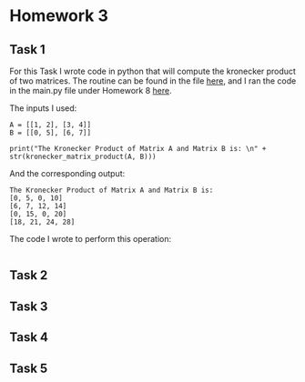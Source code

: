 # Homework 3 

## Task 1 

For this Task I wrote code in python that will compute the kronecker product of two matrices. The routine can be found in
the file [here](https://github.com/Kevin-Jay-Roberts21/math4610/blob/master/linear_algebra_operations/linear_algebra_operations.py), 
and I ran the code in the main.py file under Homework 8 [here](https://github.com/Kevin-Jay-Roberts21/math4610/blob/master/main.py).

The inputs I used: 

```
A = [[1, 2], [3, 4]]
B = [[0, 5], [6, 7]]

print("The Kronecker Product of Matrix A and Matrix B is: \n" + str(kronecker_matrix_product(A, B)))
```

And the corresponding output: 

```
The Kronecker Product of Matrix A and Matrix B is: 
[0, 5, 0, 10]
[6, 7, 12, 14]
[0, 15, 0, 20]
[18, 21, 24, 28]
```

The code I wrote to perform this operation: 

```

```


## Task 2 



## Task 3 



## Task 4 



## Task 5 
